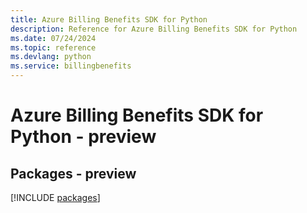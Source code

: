 ```yaml
---
title: Azure Billing Benefits SDK for Python
description: Reference for Azure Billing Benefits SDK for Python
ms.date: 07/24/2024
ms.topic: reference
ms.devlang: python
ms.service: billingbenefits
---
```

# Azure Billing Benefits SDK for Python - preview
## Packages - preview
[!INCLUDE [packages](billing-benefits-index.md)]